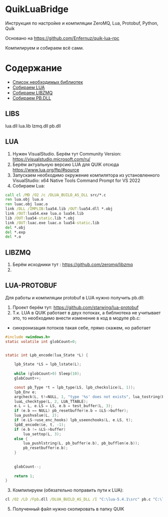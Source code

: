 # QuikLuaBridge
Инструкция по настройке и компиляции ZeroMQ, Lua, Protobuf, Python, Quik

Основано на https://github.com/Enfernuz/quik-lua-rpc

Компилируем и собираем всё сами.

Содержание
=================
  * [Список необходимых библиотек](#LIBS)
  * [Собираем LUA](#LUA)
  * [Собираем LIBZMQ](#LIBZMQ)
  * [Собираем PB.DLL](#LUA-PROTOBUF)

LIBS
--------
lua.dll
lua.lib
lzmq.dll
pb.dll

LUA
--------

1. Нужен VisualStudio. Берём тут Community Version: https://visualstudio.microsoft.com/ru/
2. Берём актуальную версию LUA для QUIK отсюда https://www.lua.org/ftp/#source
3. Запускаем необходимо окружение компилятора из установленного VisualStudio: x64 Native Tools Command Prompt for VS 2022
4. Собираем Lua:

```bat
call cl /MD /O2 /c /DLUA_BUILD_AS_DLL src/*.c
ren lua.obj lua.o
ren luac.obj luac.o
link /DLL /IMPLIB:lua54.lib /OUT:lua54.dll *.obj
link /OUT:lua54.exe lua.o lua54.lib
lib /OUT:lua54-static.lib *.obj
link /OUT:luac.exe luac.o lua54-static.lib
del *.obj
del *.exp
del *.o
```

LIBZMQ
--------
1. Берём исходники тут : https://github.com/zeromq/libzmq
2. 

LUA-PROTOBUF
--------
Для работы и компиляции protobuf в LUA нужно получить pb.dll: 
1. Проект берём тут: https://github.com/starwing/lua-protobuf
2. Т.к. LUA в QUIK работает в двух потоках, а библиотека не учитывает это, то необходимо внести изменение в код в модуле pb.c:
* синхронизация потоков такая себе, прямо скажем, но работает
```C
#include <windows.h>
static volatile int globCount=0;


static int Lpb_encode(lua_State *L) {
	
    lpb_State *LS = lpb_lstate(L);
	
	while (globCount>0) Sleep(10);
	globCount++;

    const pb_Type *t = lpb_type(LS, lpb_checkslice(L, 1));
    lpb_Env e;
    argcheck(L, t!=NULL, 1, "type '%s' does not exists", lua_tostring(L, 1));
    luaL_checktype(L, 2, LUA_TTABLE);
    e.L = L, e.LS = LS, e.b = test_buffer(L, 3);
    if (e.b == NULL) pb_resetbuffer(e.b = &LS->buffer);
    lua_pushvalue(L, 2);
    if (e.LS->use_enc_hooks) lpb_useenchooks(L, e.LS, t);
    lpbE_encode(&e, t, -1);
    if (e.b != &LS->buffer)
        lua_settop(L, 3);
    else {
        lua_pushlstring(L, pb_buffer(e.b), pb_bufflen(e.b));
        pb_resetbuffer(e.b);
    }
	
	
	globCount--;
		
    return 1;
}
```


3. Компилируем (обязательно поправить пути к LUA): 
```bat
cl /O2 /LD /Fpb.dll /DLUA_BUILD_AS_DLL /I "C:\lua-5.4.1\src" pb.c "C:\lua-5.4.1\lua54.lib"
```

5. Полученный файл нужно скопировать в папку QUIK
